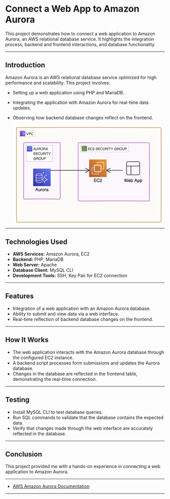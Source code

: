 # Connect a Web App to Amazon Aurora

This project demonstrates how to connect a web application to Amazon Aurora, an AWS relational database service. It highlights the integration process, backend and frontend interactions, and database functionality.
                      

---

## Introduction

Amazon Aurora is an AWS relational database service optimized for high performance and scalability. This project involves:
- Setting up a web application using PHP and MariaDB.
- Integrating the application with Amazon Aurora for real-time data updates.
- Observing how backend database changes reflect on the frontend.

  ![Architectue](https://github.com/ShaimaBB/AWS-projects/blob/be89b88d6f5bd587881b371f938351d5c3fbe28c/images/Aurora%20Architectural%20diagram.png)


---

## Technologies Used

- **AWS Services:** Amazon Aurora, EC2
- **Backend:** PHP, MariaDB
- **Web Server:** Apache
- **Database Client:** MySQL CLI
- **Development Tools:** SSH, Key Pair for EC2 connection

---

## Features

- Integration of a web application with an Amazon Aurora database.
- Ability to submit and view data via a web interface.
- Real-time reflection of backend database changes on the frontend.

---

## How It Works

- The web application interacts with the Amazon Aurora database through the configured EC2 instance.
- A backend script processes form submissions and updates the Aurora database.
- Changes in the database are reflected in the frontend table, demonstrating the real-time connection.

---

## Testing

- Install MySQL CLI to test database queries.
- Run SQL commands to validate that the database contains the expected data.
- Verify that changes made through the web interface are accurately reflected in the database.

---

## Conclusion

This project provided me with a hands-on experience in connecting a web application to Amazon Aurora.

---


- [AWS Amazon Aurora Documentation](https://aws.amazon.com/rds/aurora/)

---

